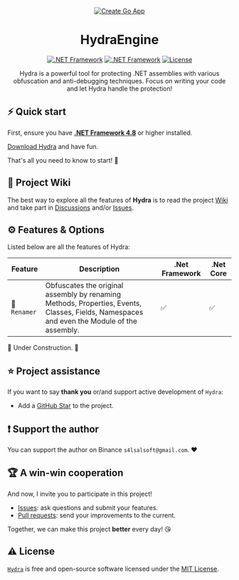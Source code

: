 <div align="center">
 
[![Create Go App][repo_logo_img]][repo_url]
 
# HydraEngine

[![.NET Framework][dotnet_version_img]][dotnet_dev_url]
[![.NET Framework][dotnet_core_version_img]][dotnet_dev_url]
[![License][repo_license_img]][repo_license_url]

Hydra is a powerful tool for protecting .NET assemblies with various obfuscation and anti-debugging techniques. Focus on writing your code and let Hydra handle the protection!

</div>

## ⚡️ Quick start

First, ensure you have **[.NET Framework 4.8](https://go.microsoft.com/fwlink/?linkid=2088631)** or higher installed.

[Download Hydra](https://github.com/DestroyerDarkNess/Hydra/releases/download/1.1.5/HailHydra.7z) and have fun.
 
That's all you need to know to start! 🎉

## 📖 Project Wiki

The best way to explore all the features of **Hydra** is to read the project [Wiki][repo_wiki_url] and take part in [Discussions][repo_discussions_url] and/or [Issues][repo_issues_url].

## ⚙️ Features & Options

Listed below are all the features of Hydra:
 
| Feature| Description                                              | .Net Framework   | .Net Core | 
| ------ | -------------------------------------------------------- | ---------------- | --------- |
| 🔄 `Renamer`   | Obfuscates the original assembly by renaming Methods, Properties, Events, Classes, Fields, Namespaces and even the Module of the assembly.             | ✅ | ✅  |  

🚧 Under Construction. 🚧
 
## ⭐️ Project assistance

If you want to say **thank you** or/and support active development of `Hydra`:

- Add a [GitHub Star][repo_url] to the project.

## ❗️ Support the author

You can support the author on Binance `s4lsalsoft@gmail.com`. ❤️

## 🏆 A win-win cooperation

And now, I invite you to participate in this project!  

- [Issues][repo_issues_url]: ask questions and submit your features.
- [Pull requests][repo_pull_request_url]: send your improvements to the current.

Together, we can make this project **better** every day! 😘

## ⚠️ License

[`Hydra`][repo_url] is free and open-source software licensed under the [MIT License][repo_license_url].

<!-- .NET -->

[dotnet_version_img]: https://img.shields.io/badge/.NET_Framework-violet?style=for-the-badge&logo=dotnet
[dotnet_core_version_img]: https://img.shields.io/badge/.NET_Core-blue?style=for-the-badge&logo=dotnet
[dotnet_dev_url]: https://dotnet.microsoft.com/

<!-- Repository -->
[repo_logo_url]: https://github.com/DestroyerDarkNess/Hydra
[repo_logo_img]: https://github.com/user-attachments/assets/2b36e5d4-0122-4691-9fda-2dfb0acfb7cc
[repo_url]: https://github.com/DestroyerDarkNess/Hydra
[repo_license_url]: https://github.com/DestroyerDarkNess/Hydra/blob/main/LICENSE
[repo_license_img]: https://img.shields.io/badge/license-MIT-red?style=for-the-badge&logo=none
[repo_issues_url]: https://github.com/DestroyerDarkNess/Hydra/issues
[repo_pull_request_url]: https://github.com/DestroyerDarkNess/Hydra/pulls
[repo_discussions_url]: https://github.com/DestroyerDarkNess/Hydra/discussions
[repo_wiki_url]: https://github.com/DestroyerDarkNess/Hydra/wiki

<!-- Author -->

[boosty_url]: https://github.com/DestroyerDarkNess

<!-- Readme links -->

[dev_to_url]: https://dev.to/


